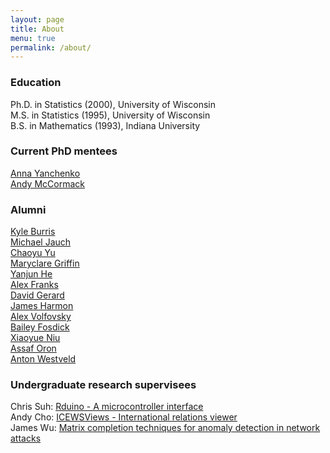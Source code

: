```yaml
---
layout: page
title: About
menu: true
permalink: /about/
---
```




### Education
Ph.D. in Statistics (2000), University of Wisconsin   
M.S. in Statistics (1995), University of Wisconsin   
B.S. in Mathematics (1993), Indiana University   


### Current PhD mentees

[Anna Yanchenko](https://stat.duke.edu/people/anna-yanchenko-0)    
[Andy McCormack](https://stat.duke.edu/people/andrew-mccormack)



### Alumni 

[Kyle Burris](https://burrisk.github.io/research/)     
[Michael Jauch](https://michaeljauch.github.io/)     
[Chaoyu Yu](https://www.linkedin.com/in/chaoyu-yu-154076127)   
[Maryclare Griffin](https://maryclare.github.io/)  
[Yanjun He](https://www.stat.washington.edu/person/yanjun-he)     
[Alex Franks](http://afranks.com/)      
[David Gerard](http://dcgerard.github.io/)    
[James Harmon](https://www.stat.washington.edu/person/james-warren-harmon)    
[Alex Volfovsky](https://volfovsky.github.io/)             
[Bailey Fosdick](http://www.stat.colostate.edu/~bailey)       
[Xiaoyue Niu](http://stat.psu.edu/people/xun5)         
[Assaf Oron](https://github.com/assaforon)   
[Anton Westveld](https://westveld-statsci.com/) 


### Undergraduate research supervisees  

Chris Suh: [Rduino - A microcontroller interface](https://cran.r-project.org/web/packages/Rduino)     
Andy Cho: [ICEWSViews - International relations viewer ](https://saxon.stat.duke.edu:3838/pdh10/ICEWSViews/)   
James Wu: [Matrix completion techniques for anomaly detection in network attacks](https://github.com/DukeStatSci/thesis-sp18-wu-anomalydet/blob/master/docs/thesis.pdf)

